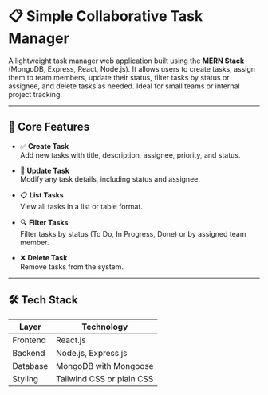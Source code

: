 

# 📋 Simple Collaborative Task Manager

A lightweight task manager web application built using the **MERN Stack** (MongoDB, Express, React, Node.js). It allows users to create tasks, assign them to team members, update their status, filter tasks by status or assignee, and delete tasks as needed. Ideal for small teams or internal project tracking.

---

## 🚀 Core Features

- ✅ **Create Task**  
  Add new tasks with title, description, assignee, priority, and status.

- 🔁 **Update Task**  
  Modify any task details, including status and assignee.

- 📋 **List Tasks**  
  View all tasks in a list or table format.

- 🔍 **Filter Tasks**  
  Filter tasks by status (To Do, In Progress, Done) or by assigned team member.

- ❌ **Delete Task**  
  Remove tasks from the system.

---

## 🛠️ Tech Stack

| Layer       | Technology                |
|-------------|---------------------------|
| Frontend    | React.js       |
| Backend     | Node.js, Express.js       |
| Database    | MongoDB with Mongoose     |
| Styling     | Tailwind CSS or plain CSS |



